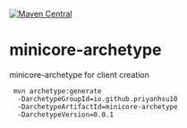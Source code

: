 [![Maven Central](https://maven-badges.herokuapp.com/maven-central/io.github.priyanhsu10/minicore-archetype/badge.svg)](https://maven-badges.herokuapp.com/maven-central/io.github.priyanhsu10/minicore-archetype/)


# minicore-archetype
minicore-archetype for client creation


     mvn archetype:generate
      -DarchetypeGroupId=io.github.priyanhsu10 
      -DarchetypeArtifactId=minicore-archetype 
      -DarchetypeVersion=0.0.1

